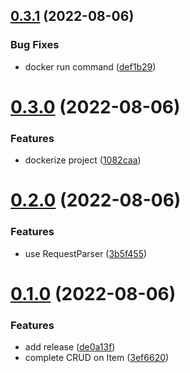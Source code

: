 ## [0.3.1](https://github.com/ghorbani-mohammad/preparing-4/compare/v0.3.0...v0.3.1) (2022-08-06)


### Bug Fixes

* docker run command ([def1b29](https://github.com/ghorbani-mohammad/preparing-4/commit/def1b2930ed640ee2675c34d105fdd9a25c53b99))



# [0.3.0](https://github.com/ghorbani-mohammad/preparing-4/compare/v0.2.0...v0.3.0) (2022-08-06)


### Features

* dockerize project ([1082caa](https://github.com/ghorbani-mohammad/preparing-4/commit/1082caa00f00a6b111e2e620809aa35c474aad10))



# [0.2.0](https://github.com/ghorbani-mohammad/preparing-4/compare/v0.1.0...v0.2.0) (2022-08-06)


### Features

* use RequestParser ([3b5f455](https://github.com/ghorbani-mohammad/preparing-4/commit/3b5f455eb07b2a0229af05b3cda2285bd9911d44))



# [0.1.0](https://github.com/ghorbani-mohammad/preparing-4/compare/3ef6620ea57e14b6612de4d168d12818fa19ad1e...v0.1.0) (2022-08-06)


### Features

* add release ([de0a13f](https://github.com/ghorbani-mohammad/preparing-4/commit/de0a13f749705a4b5b4c6af656b3b866e9c27c5f))
* complete CRUD on Item ([3ef6620](https://github.com/ghorbani-mohammad/preparing-4/commit/3ef6620ea57e14b6612de4d168d12818fa19ad1e))



